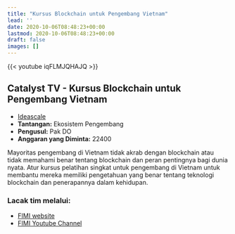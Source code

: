 ```yaml
---
title: "Kursus Blockchain untuk Pengembang Vietnam"
lead: ''
date: 2020-10-06T08:48:23+00:00
lastmod: 2020-10-06T08:48:23+00:00
draft: false
images: []
---
```


{{< youtube iqFLMJQHAJQ >}}

## Catalyst TV - Kursus Blockchain untuk Pengembang Vietnam

- [Ideascale](https://cardano.ideascale.com/c/idea/414076)
- **Tantangan:** Ekosistem Pengembang
- **Pengusul:** Pak DO
- **Anggaran yang Diminta:** 22400

Mayoritas pengembang di Vietnam tidak akrab dengan blockchain atau tidak memahami benar tentang blockchain dan peran pentingnya bagi dunia nyata. Atur kursus pelatihan singkat untuk pengembang di Vietnam untuk membantu mereka memiliki pengetahuan yang benar tentang teknologi blockchain dan penerapannya dalam kehidupan.

### Lacak tim melalui:

- [FIMI website](https://fimi.vn/blockchain)
- [FIMI Youtube Channel](https://www.youtube.com/channel/UCoyi5FmVh6aFY2pWM0EI8Vg)
